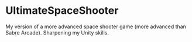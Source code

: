 # UltimateSpaceShooter
My version of a more advanced space shooter game (more advanced than Sabre Arcade). Sharpening my Unity skills.
